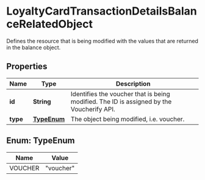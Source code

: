

# LoyaltyCardTransactionDetailsBalanceRelatedObject

Defines the resource that is being modified with the values that are returned in the balance object.

## Properties

| Name | Type | Description |
|------------ | ------------- | ------------- |
|**id** | **String** | Identifies the voucher that is being modified. The ID is assigned by the Voucherify API. |
|**type** | [**TypeEnum**](#TypeEnum) | The object being modified, i.e. voucher. |



## Enum: TypeEnum

| Name | Value |
|---- | -----|
| VOUCHER | &quot;voucher&quot; |



